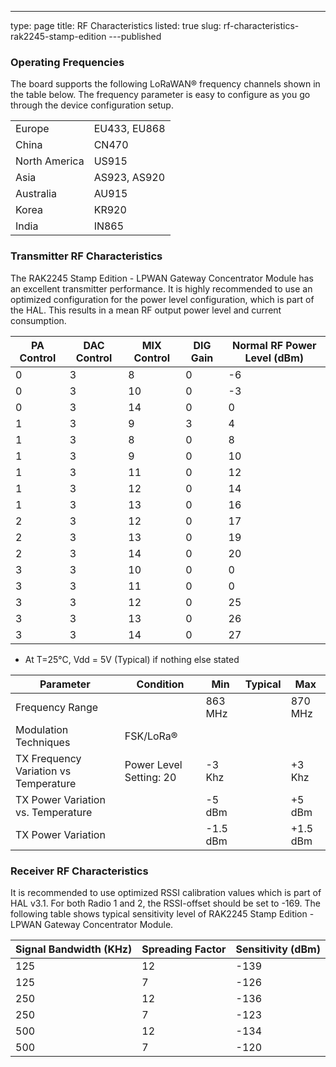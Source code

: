---
type: page
title: RF Characteristics
listed: true
slug: rf-characteristics-rak2245-stamp-edition
---published

### Operating Frequencies

The board supports the following LoRaWAN® frequency channels shown in the table below. The frequency parameter is easy to configure as you go through the device configuration setup.

|  |  | 
| ---- | ---- | 
| Europe | EU433, EU868 | 
| China | CN470 | 
| North America | US915 | 
| Asia | AS923, AS920 | 
| Australia | AU915 | 
| Korea | KR920 | 
| India | IN865 | 


### Transmitter RF Characteristics

The RAK2245 Stamp Edition - LPWAN Gateway Concentrator Module has an excellent transmitter performance. It is highly
recommended to use an optimized configuration for the power level
configuration, which is part of the HAL. This results in a mean RF output power
level and current consumption.

| **PA Control** | **DAC Control** | **MIX Control** | **DIG Gain** | **Normal RF Power Level (dBm)** | 
| ---- | ---- | ---- | ---- | ---- | 
| 0 | 3 | 8 | 0 | -6 | 
| 0 | 3 | 10 | 0 | -3 | 
| 0 | 3 | 14 | 0 | 0 | 
| 1 | 3 | 9 | 3 | 4 | 
| 1 | 3 | 8 | 0 | 8 | 
| 1 | 3 | 9 | 0 | 10 | 
| 1 | 3 | 11 | 0 | 12 | 
| 1 | 3 | 12 | 0 | 14 | 
| 1 | 3 | 13 | 0 | 16 | 
| 2 | 3 | 12 | 0 | 17 | 
| 2 | 3 | 13 | 0 | 19 | 
| 2 | 3 | 14 | 0 | 20 | 
| 3 | 3 | 10 | 0 | 0 | 
| 3 | 3 | 11 | 0 | 0 | 
| 3 | 3 | 12 | 0 | 25 | 
| 3 | 3 | 13 | 0 | 26 | 
| 3 | 3 | 14 | 0 | 27 | 


- At T=25°C, Vdd = 5V (Typical) if nothing else stated

| **Parameter** | **Condition** | **Min** | **Typical** | **Max** | 
| ---- | ---- | ---- | ---- | ---- | 
| Frequency Range |  | 863 MHz |  | 870 MHz | 
| Modulation Techniques | FSK/LoRa® |  |  |  | 
| TX Frequency Variation vs Temperature | Power Level Setting: 20 | -3 Khz |  | +3 Khz | 
| TX Power Variation vs. Temperature |  | -5 dBm |  | +5 dBm | 
| TX Power Variation |  | -1.5 dBm |  | +1.5 dBm | 


### Receiver RF Characteristics

It is recommended to use optimized RSSI calibration values which is part of HAL v3.1. For both Radio 1 and 2, the RSSI-offset should be set to -169. The following table shows typical sensitivity level of RAK2245 Stamp Edition -LPWAN Gateway Concentrator Module.

| **Signal Bandwidth (KHz)** | **Spreading Factor** | **Sensitivity (dBm)** | 
| ---- | ---- | ---- | 
| 125 | 12 | -139 | 
| 125 | 7 | -126 | 
| 250 | 12 | -136 | 
| 250 | 7 | -123 | 
| 500 | 12 | -134 | 
| 500 | 7 | -120 | 


